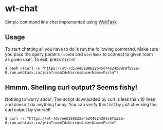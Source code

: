 # wt-chat
Simple command line chat implemented using [WebTask](https://webtask.io)

## Usage
To start chatting all you have to do is run the following command. Make sure you pass the query params `roomId` and `userName` to connect to given room as given user. To exit, press `Ctrl+C`

    $ bash <(curl -s "https://wt-7d57ee0198622a45d44024209c9f5a26-0.run.webtask.io/join?roomId=Narcos&userName=Pacho")
    
## Hmmm. Shelling curl output? Seems fishy!
Nothing to worry about. The script downloaded by curl is less than 10 lines and doesn't do anything funny. You can verify this first by just checking the curl output by yourself.

    $ curl -s "https://wt-7d57ee0198622a45d44024209c9f5a26-0.run.webtask.io/join?roomId=Narcos&userName=Pacho"
